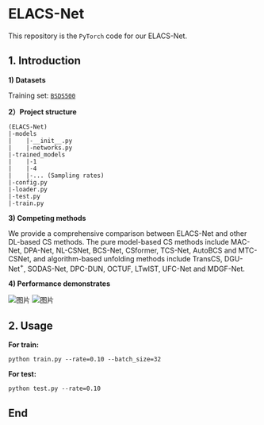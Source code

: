 # ELACS-Net
This repository is the `PyTorch` code for our ELACS-Net.  
## 1. Introduction ##
**1) Datasets**  

Training set: [`BSDS500`](https://www2.eecs.berkeley.edu/Research/Projects/CS/vision/grouping/resources.html)

**2）Project structure**
```
(ELACS-Net)
|-models
|    |-__init__.py  
|    |-networks.py  
|-trained_models  
|    |-1  
|    |-4  
|    |-... (Sampling rates)
|-config.py  
|-loader.py  
|-test.py  
|-train.py
```

**3) Competing methods**

We provide a comprehensive comparison between ELACS-Net and other DL-based CS methods.
The pure model-based CS methods include MAC-Net, DPA-Net, NL-CSNet, BCS-Net, CSformer, TCS-Net, AutoBCS and MTC-CSNet, and algorithm-based unfolding methods include TransCS, DGU-Net$^+$, SODAS-Net, DPC-DUN, OCTUF, LTwIST, UFC-Net and MDGF-Net.

**4) Performance demonstrates**

![图片](https://github.com/user-attachments/assets/8224e1b8-375a-4cec-b467-9b8812a60068)
![图片](https://github.com/user-attachments/assets/8d3d74bd-e144-4442-baf6-b50d52768d01)



## 2. Usage ##

**For train:**
```
python train.py --rate=0.10 --batch_size=32
```
**For test:**
```
python test.py --rate=0.10
```
## End ##
